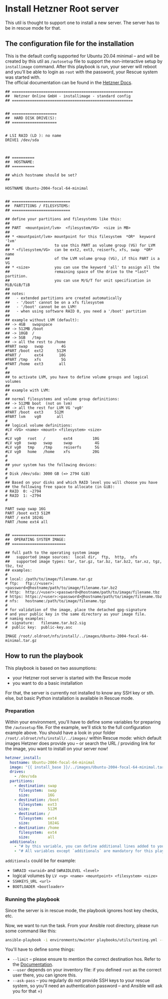 # Install Hetzner Root server

This util is thought to support one to install a new server. The server has to be in rescue mode for that.

## The configuration file for the installation

This is the default config supported for Ubuntu 20.04 minimal – and will be created by this util as `/autosetup` file to support the non-interactive setup by `installimage` command. After this playbook is run, your server will reboot and you'll be able to login as `root` with the password, your Rescue system was started with.  
The official documentation can be found in the [Hetzner Docs](https://docs.hetzner.com/robot/dedicated-server/operating-systems/installimage/).

```
## ======================================================
##  Hetzner Online GmbH - installimage - standard config
## ======================================================


## ====================
##  HARD DISK DRIVE(S):
## ====================


# LSI RAID (LD ): no name
DRIVE1 /dev/sda



## ==========
##  HOSTNAME:
## ==========

## which hostname should be set?
##

HOSTNAME Ubuntu-2004-focal-64-minimal


## ==========================
##  PARTITIONS / FILESYSTEMS:
## ==========================

## define your partitions and filesystems like this:
##
## PART  <mountpoint/lvm>  <filesystem/VG>  <size in MB>
##
## * <mountpoint/lvm> mountpoint for this filesystem  *OR*  keyword 'lvm'
##                    to use this PART as volume group (VG) for LVM
## * <filesystem/VG>  can be ext2, ext3, reiserfs, xfs, swap  *OR*  name
##                    of the LVM volume group (VG), if this PART is a VG
## * <size>           you can use the keyword 'all' to assign all the
##                    remaining space of the drive to the *last* partition.
##                    you can use M/G/T for unit specification in MiB/GiB/TiB
##
## notes:
##   - extended partitions are created automatically
##   - '/boot' cannot be on a xfs filesystem
##   - '/boot' cannot be on LVM!
##   - when using software RAID 0, you need a '/boot' partition
##
## example without LVM (default):
## -> 4GB   swapspace
## -> 512MB /boot
## -> 10GB  /
## -> 5GB   /tmp
## -> all the rest to /home
#PART swap   swap        4G
#PART /boot  ext2      512M
#PART /      ext4       10G
#PART /tmp   xfs         5G
#PART /home  ext3       all
#
##
## to activate LVM, you have to define volume groups and logical volumes
##
## example with LVM:
#
## normal filesystems and volume group definitions:
## -> 512MB boot  (not on lvm)
## -> all the rest for LVM VG 'vg0'
#PART /boot  ext3     512M
#PART lvm    vg0       all
#
## logical volume definitions:
#LV <VG> <name> <mount> <filesystem> <size>
#
#LV vg0   root   /        ext4         10G
#LV vg0   swap   swap     swap          4G
#LV vg0   tmp    /tmp     reiserfs      5G
#LV vg0   home   /home    xfs          20G
#
#
## your system has the following devices:
#
# Disk /dev/sda: 3000 GB (=> 2794 GiB) 
#
## Based on your disks and which RAID level you will choose you have
## the following free space to allocate (in GiB):
# RAID  0: ~2794
# RAID  1: ~2794
#

PART swap swap 16G
PART /boot ext3 512M
PART / ext4 1024G
PART /home ext4 all


## ========================
##  OPERATING SYSTEM IMAGE:
## ========================

## full path to the operating system image
##   supported image sources:  local dir,  ftp,  http,  nfs
##   supported image types: tar, tar.gz, tar.bz, tar.bz2, tar.xz, tgz, tbz, txz
## examples:
#
# local: /path/to/image/filename.tar.gz
# ftp:   ftp://<user>:<password>@hostname/path/to/image/filename.tar.bz2
# http:  http://<user>:<password>@hostname/path/to/image/filename.tbz
# https: https://<user>:<password>@hostname/path/to/image/filename.tbz
# nfs:   hostname:/path/to/image/filename.tgz
#
# for validation of the image, place the detached gpg-signature
# and your public key in the same directory as your image file.
# naming examples:
#  signature:   filename.tar.bz2.sig
#  public key:  public-key.asc

IMAGE /root/.oldroot/nfs/install/../images/Ubuntu-2004-focal-64-minimal.tar.gz
```

## How to run the playbook

This playbook is based on two assumptions:

* your Hetzner root server is started with the Rescue mode
* you want to do a basic installation

For that, the server is currently not installed to know any SSH key or sth. else, but basic Python installation is available in Rescue mode.

### Preparation

Within your environment, you'll have to define some variables for preparing the `/autosetup` file. For the example, we'll stick to the full configuration example above. You should have a look in your folder `/root/.oldroot/nfs/install/../images/` within Rescue mode: which default images Hetzner does provide you – or search the URL / providing link for the image, you want to install on your server now!

```yml
hetzner_install:
  hostname: Ubuntu-2004-focal-64-minimal
  image: "{{ install_base }}/../images/Ubuntu-2004-focal-64-minimal.tar.gz"
  drives:
    - /dev/sda
  partitions:
    - destination: swap
      filesystem:  swap
      size:        16G
    - destination: /boot
      filesystem:  ext3
      size:        512M
    - destination: /
      filesystem:  ext4
      size:        1024G
    - destination: /home
      filesystem:  ext4
      size:        all
  additionals:
    - "# by this variable, you can define additional lines added to your `/autosetup` file."
    - "# All variables except `additionals` are mandatory for this playbook!"
```

`additionals` could be for example:

* `SWRAID <swraid>` and `SWRAIDLEVEL <level>`
* logical volumes by `LV <vg> <name> <mountpoint> <filesystem> <size>`
* `SSHKEYS_URL <url>`
* `BOOTLOADER <bootloader>`

### Running the playbook

Since the server is in rescue mode, the playbook ignores host key checks, etc.

Now, we want to run the task. From your Ansible root directory, please run some command like this:

```sh
ansible-playbook -i environments/mwinter playbooks/utils/testing.yml --limit "rosmarin" --user root --ask-pass
```

You'll have to define some things:

* `--limit` – please ensure to mention the correct destination hos. Refer to the [Documentation](https://ansible-tips-and-tricks.readthedocs.io/en/latest/ansible/commands/#limiting-playbooktask-runs).
* `--user` depends on your inventory file: if you defined `root` as the correct user there, you can ignore this.
* `--ask-pass` – you regularly do not provide SSH keys to your rescue system, so you'll need an authentication password – and Ansible will ask you for that =)
